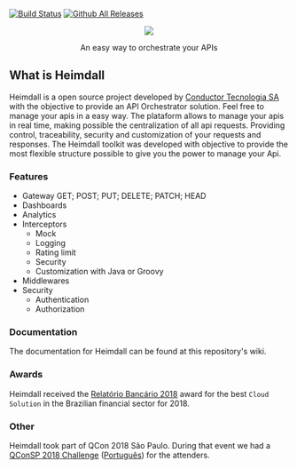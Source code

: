 [![Build Status](https://travis-ci.org/getheimdall/heimdall.svg?branch=master)](https://travis-ci.org/getheimdall/heimdall)
[![Github All Releases](https://img.shields.io/github/downloads/getheimdall/heimdall/total.svg)](https://github.com/getheimdall/heimdall)

<p align="center"> 
  <img src="https://raw.githubusercontent.com/getheimdall/heimdall/master/.github/heimdall-logo.png">
</p>
<p align="center">
  An easy way to orchestrate your APIs
</p>

## What is Heimdall

Heimdall is a open source project developed by [Conductor Tecnologia SA](http://www.conductor.com.br) with the objective to provide an API Orchestrator solution. Feel free to manage your apis in a easy way. The plataform allows to manage your apis in real time, making possible the centralization of all api requests. Providing control, traceability, security and customization of your requests and responses. The Heimdall toolkit was developed with objective to provide the most flexible structure possible to give you the power to manage your Api.

### Features
* Gateway
    GET; POST; PUT; DELETE; PATCH; HEAD
* Dashboards
* Analytics
* Interceptors
   * Mock
   * Logging
   * Rating limit
   * Security
   * Customization with Java or Groovy
* Middlewares
* Security
   * Authentication
   * Authorization

### Documentation
The documentation for Heimdall can be found at this repository's wiki.

### Awards
Heimdall received the [Relatório Bancário 2018](http://cantarinobrasileiro.com.br/) award for the best `Cloud Solution` in the Brazilian financial sector for 2018.

### Other
Heimdall took part of QCon 2018 São Paulo. During that event we had a [QConSP 2018 Challenge](https://github.com/getheimdall/heimdall/wiki/QConSP-2018-Challenge) ([Português](https://github.com/getheimdall/heimdall/wiki/Desafio-QCon-S%C3%A3o-Paulo-2018)) for the attenders.
